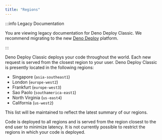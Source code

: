 ```yaml
---
title: "Regions"
---
```


:::info Legacy Documentation

You are viewing legacy documentation for Deno Deploy Classic. We recommend
migrating to the new
<a href="/deploy/">Deno Deploy</a> platform.

:::

Deno Deploy Classic deploys your code throughout the world. Each new request is
served from the closest region to your user. Deno Deploy Classic is presently
located in the following regions:

- Singapore (`asia-southeast1`)
- London (`europe-west2`)
- Frankfurt (`europe-west3`)
- Sao Paolo (`southamerica-east1`)
- North Virginia (`us-east4`)
- California (`us-west2`)

This list will be maintained to reflect the latest summary of our regions.

Code is deployed to all regions and is served from the region closest to the end
user to minimize latency. It is not currently possible to restrict the regions
in which your code is deployed.
